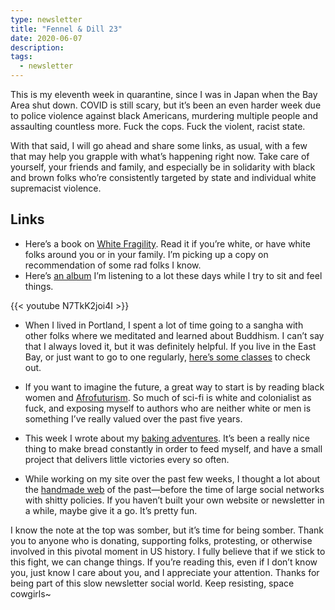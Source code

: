 ```yaml
---
type: newsletter
title: "Fennel & Dill 23"
date: 2020-06-07
description: 
tags:
  - newsletter
---
```


This is my eleventh week in quarantine, since I was in Japan when the Bay Area shut down. COVID is still scary, but it’s been an even harder week due to police violence against black Americans, murdering multiple people and assaulting countless more. Fuck the cops. Fuck the violent, racist state.

With that said, I will go ahead and share some links, as usual, with a few that may help you grapple with what’s happening right now. Take care of yourself, your friends and family, and especially be in solidarity with black and brown folks who’re consistently targeted by state and individual white supremacist violence. 

## Links 

- Here’s a book on [White Fragility](https://robindiangelo.com/publications/). Read it if you’re white, or have white folks around you or in your family. I’m picking up a copy on recommendation of some rad folks I know.
- Here’s [an album](https://harukanakamurapianoensemble.bandcamp.com/album/hikari) I’m listening to a lot these days while I try to sit and feel things.

{{< youtube N7TkK2joi4I >}}

- When I lived in Portland, I spent a lot of time going to a sangha with other folks where we meditated and learned about Buddhism. I can’t say that I always loved it, but it was definitely helpful. If you live in the East Bay, or just want to go to one regularly, [here’s some classes](https://eastbaymeditation.org/programs/zoom-links/) to check out.

- If you want to imagine the future, a great way to start is by reading black women and [Afrofuturism](https://www.yesmagazine.org/social-justice/2020/04/24/how-black-women-are-reshaping-afrofuturism/). So much of sci-fi is white and colonialist as fuck, and exposing myself to authors who are neither white or men is something I’ve really valued over the past five years.
- This week I wrote about my [baking adventures](https://www.brookshelley.com/posts/2020-06-01-adventures-in-baking/). It’s been a really nice thing to make bread constantly in order to feed myself, and have a small project that delivers little victories every so often.
- While working on my site over the past few weeks, I thought a lot about the [handmade web](http://luckysoap.com/statements/handmadeweb.html) of the past—before the time of large social networks with shitty policies. If you haven’t built your own website or newsletter in a while, maybe give it a go. It’s pretty fun.

I know the note at the top was somber, but it’s time for being somber. Thank you to anyone who is donating, supporting folks, protesting, or otherwise involved in this pivotal moment in US history. I fully believe that if we stick to this fight, we can change things. If you’re reading this, even if I don’t know you, just know I care about you, and I appreciate your attention. Thanks for being part of this slow newsletter social world. Keep resisting, space cowgirls~